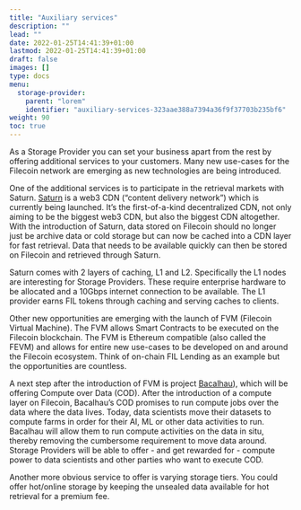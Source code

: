 ```yaml
---
title: "Auxiliary services"
description: ""
lead: ""
date: 2022-01-25T14:41:39+01:00
lastmod: 2022-01-25T14:41:39+01:00
draft: false
images: []
type: docs
menu:
  storage-provider:
    parent: "lorem"
    identifier: "auxiliary-services-323aae388a7394a36f9f37703b235bf6"
weight: 90
toc: true
---
```


As a Storage Provider you can set your business apart from the rest by offering additional services to your customers. Many new use-cases for the Filecoin network are emerging as new technologies are being introduced.

One of the additional services is to participate in the retrieval markets with Saturn. [Saturn](https://strn.network) is a web3 CDN (“content delivery network”) which is currently being launched. It’s the first-of-a-kind decentralized CDN, not only aiming to be the biggest web3 CDN, but also the biggest CDN altogether. With the introduction of Saturn, data stored on Filecoin should no longer just be archive data or cold storage but can now be cached into a CDN layer for fast retrieval. Data that needs to be available quickly can then be stored on Filecoin and retrieved through Saturn.

Saturn comes with 2 layers of caching, L1 and L2. Specifically the L1 nodes are interesting for Storage Providers. These require enterprise hardware to be allocated and a 10Gbps internet connection to be available. The L1 provider earns FIL tokens through caching and serving caches to clients.

Other new opportunities are emerging with the launch of FVM (Filecoin Virtual Machine). The FVM allows Smart Contracts to be executed on the Filecoin blockchain. The FVM is Ethereum compatible (also called the FEVM) and allows for entire new use-cases to be developed on and around the Filecoin ecosystem. Think of on-chain FIL Lending as an example but the opportunities are countless.

A next step after the introduction of FVM is project [Bacalhau](https://docs.bacalhau.org/)), which will be offering Compute over Data (COD). After the introduction of a compute layer on Filecoin, Bacalhau’s COD promises to run compute jobs over the data where the data lives. Today, data scientists move their datasets to compute farms in order for their AI, ML or other data activities to run. Bacalhau will allow them to run compute activities on the data in situ, thereby removing the cumbersome requirement to move data around. Storage Providers will be able to offer - and get rewarded for - compute power to data scientists and other parties who want to execute COD.

Another more obvious service to offer is varying storage tiers. You could offer hot/online storage by keeping the unsealed data available for hot retrieval for a premium fee.
